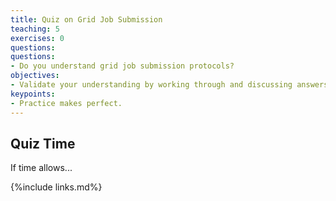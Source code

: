 ```yaml
---
title: Quiz on Grid Job Submission
teaching: 5
exercises: 0
questions:
questions:
- Do you understand grid job submission protocols?
objectives:
- Validate your understanding by working through and discussing answers to several questions.
keypoints:
- Practice makes perfect.
---
```


## Quiz Time

If time allows...

<!--
The questions will be available on Indico at 10:35AM CST. Refresh the [timetable][indico-timetable] and you will see the slideshow.

Discuss solutions to each of the questions. Consider using Software Carpentry's [Etherpad][sc-etherpad] for shared dialog.


## Video Session

<center>
<iframe width="560" height="315" src="https://www.youtube.com/embed/khGvlKB__cQ" title="DUNE Computing Tutorial May 2021 Day 2 Grid Job Quiz " frameborder="0" allow="accelerometer; autoplay; clipboard-write; encrypted-media; gyroscope; picture-in-picture" allowfullscreen></iframe>
</center>
-->

[indico-timetable]: https://indico.fnal.gov/event/48756/timetable/#all
[sc-etherpad]: https://pad.carpentries.org/


{%include links.md%} 
